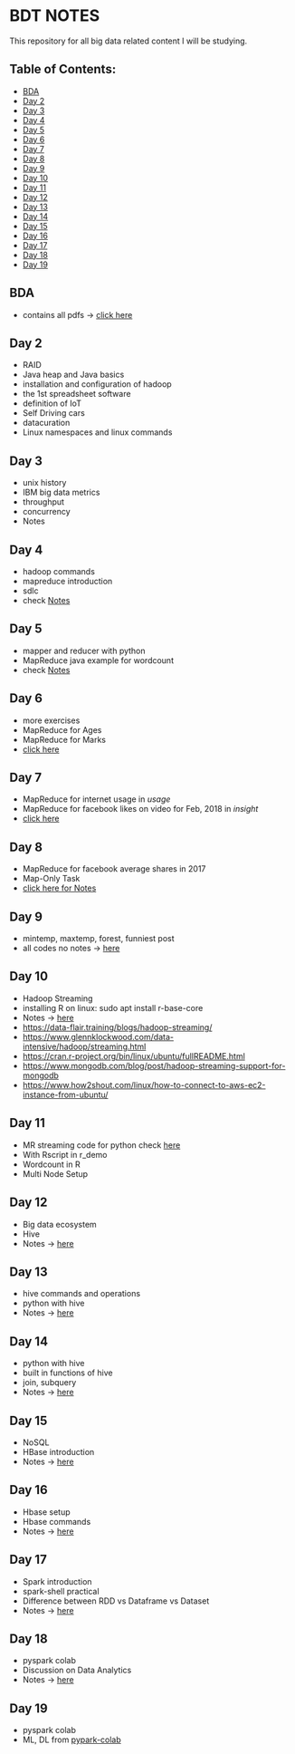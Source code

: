# BDT NOTES

This repository for all big data related content I will be studying. 

## Table of Contents:

- [BDA](#bda)
- [Day 2](#day-2)
- [Day 3](#day-3)
- [Day 4](#day-4)
- [Day 5](#day-5)
- [Day 6](#day-6)
- [Day 7](#day-7)
- [Day 8](#day-8)
- [Day 9](#day-9)
- [Day 10](#day-10)
- [Day 11](#day-11)
- [Day 12](#day-12)
- [Day 13](#day-13)
- [Day 14](#day-14)
- [Day 15](#day-15)
- [Day 16](#day-16)
- [Day 17](#day-17)
- [Day 18](#day-18)
- [Day 19](#day-19)

<!-- toc -->

## BDA
- contains all pdfs -> [click here](https://github.com/ChetanKnowIt/BDT_Notes/tree/main/Student_Data/BDA)


## Day 2

 - RAID
 - Java heap and Java basics
 - installation and configuration of hadoop 
 - the 1st spreadsheet software
 - definition of IoT
 - Self Driving cars
 - datacuration
 - Linux namespaces and linux commands


## Day 3
 - unix history
 - IBM big data metrics
 - throughput
 - concurrency
 - Notes


## Day 4
 - hadoop commands
 - mapreduce introduction
 - sdlc
 - check [Notes](https://github.com/ChetanKnowIt/BDT_Notes/blob/main/Day4/readme.md)


## Day 5
 - mapper and reducer with python
 - MapReduce java example for wordcount
 - check [Notes](https://github.com/ChetanKnowIt/BDT_Notes/blob/main/Day5/readme.md)

## Day 6
 - more exercises 
 - MapReduce for Ages
 - MapReduce for Marks
 - [click here](https://github.com/ChetanKnowIt/BDT_Notes/tree/main/Day6)

## Day 7
 - MapReduce for internet usage in _usage_
 - MapReduce for facebook likes on video for Feb, 2018 in _insight_
 - [click here](https://github.com/ChetanKnowIt/BDT_Notes/tree/main/Day7)


## Day 8
 - MapReduce for facebook average shares in 2017
 - Map-Only Task
 - [click here for Notes](https://github.com/ChetanKnowIt/BDT_Notes/blob/main/Day8/readme.md)


## Day 9
 - mintemp, maxtemp, forest, funniest post
 - all codes no notes -> [here](https://github.com/ChetanKnowIt/BDT_Notes/tree/main/Day9)


## Day 10
 
  - Hadoop Streaming
  - installing R on linux: sudo apt install r-base-core
  - Notes -> [here](https://github.com/ChetanKnowIt/BDT_Notes/tree/main/Day10)
  - https://data-flair.training/blogs/hadoop-streaming/
  - https://www.glennklockwood.com/data-intensive/hadoop/streaming.html
  - https://cran.r-project.org/bin/linux/ubuntu/fullREADME.html
  - https://www.mongodb.com/blog/post/hadoop-streaming-support-for-mongodb
  - https://www.how2shout.com/linux/how-to-connect-to-aws-ec2-instance-from-ubuntu/
 
  

## Day 11

  * MR streaming code for python check [here](https://github.com/ChetanKnowIt/BDT_Notes/blob/main/Day10/readme.md)
  * With Rscript in r_demo
  * Wordcount in R
  * Multi Node Setup

## Day 12

 * Big data ecosystem
 * Hive
 * Notes  -> [here](https://github.com/ChetanKnowIt/BDT_Notes/blob/main/Day12/readme.md)

## Day 13

 * hive commands and operations
 * python with hive
 * Notes -> [here](https://github.com/ChetanKnowIt/BDT_Notes/blob/main/Day13/readme.md)

## Day 14

 * python with hive 
 * built in functions of hive
 * join, subquery 
 * Notes -> [here](https://github.com/ChetanKnowIt/BDT_Notes/blob/main/Day14/readme.md)

## Day 15 

 * NoSQL 
 * HBase introduction
 * Notes -> [here](https://github.com/ChetanKnowIt/BDT_Notes/blob/main/Day15/readme.md)

## Day 16
 * Hbase setup
 * Hbase commands
 * Notes -> [here](https://github.com/ChetanKnowIt/BDT_Notes/blob/main/Day16/readme.md)

## Day 17
* Spark introduction
* spark-shell practical
* Difference between RDD vs Dataframe vs Dataset
* Notes -> [here](https://github.com/ChetanKnowIt/BDT_Notes/blob/main/Day17/readme.md)

## Day 18
* pyspark colab
* Discussion on Data Analytics
* Notes -> [here](https://github.com/ChetanKnowIt/BDT_Notes/blob/main/Day17/readme.md)

## Day 19
* pyspark colab 
* ML, DL from [pypark-colab](https://github.com/ChetanKnowIt/pyspark-colab)
